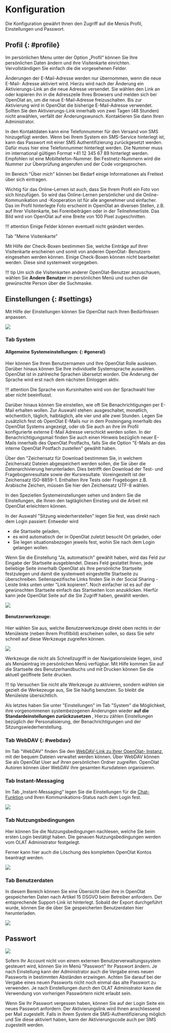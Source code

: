 # Konfiguration

Die Konfiguration gewährt Ihnen den Zugriff auf die Menüs Profil,
Einstellungen und Passwort.  

##  Profil {: #profile}

Im persönlichen Menu unter der Option „Profil“ können Sie Ihre persönlichen
Daten ändern und ihre Visitenkarte einrichten. Vervollständigen Sie einfach
die die vorgesehenen Felder.

Änderungen der E-Mail-Adresse werden nur übernommen, wenn die neue E-Mail-
Adresse aktiviert wird. Hierzu wird nach der Änderung ein Aktivierungs-Link an
die neue Adresse versendet. Sie wählen den Link an oder kopieren ihn in die
Adresszeile Ihres Browsers und melden sich bei OpenOlat an, um die neue
E-Mail-Adresse freizuschalten. Bis zur Aktivierung wird in OpenOlat die
bisherige E-Mail-Adresse verwendet. Sollten Sie den Aktivierungs-Link
innerhalb von zwei Tagen (48 Stunden) nicht anwählen, verfällt der
Änderungswunsch. Kontaktieren Sie dann Ihren Administrator.

In den Kontaktdaten kann eine Telefonnummer für den Versand von SMS
hinzugefügt werden. Wenn bei Ihrem System ein SMS-Service hinterlegt ist, kann
das Passwort mit einer SMS Authentifizierung zurückgesetzt werden. Dafür muss
hier eine Telefonnummer hinterlegt werden. Die Nummer muss im international
gültigen Format +41 12 345 67 89 hinterlegt werden. Empfohlen ist eine
Mobiltelefon-Nummer. Bei Festnetz-Nummern wird die Nummer zur Überprüfung
angerufen und der Code vorgesprochen.

Im Bereich "Über mich" können bei Bedarf einige Informationen als Freitext
über sich eintragen.

Wichtig für das Online-Lernen ist auch, dass Sie Ihrem Profil ein Foto von
sich hinzufügen. So wird das Online-Lernen persönlicher und die Online-
Kommunikation und -Kooperation ist für alle angenehmer und einfacher. Das im
Profil hinterlegte Foto erscheint in OpenOlat an diversen Stellen, z.B. auf
Ihrer Visitenkarte, bei Forenbeiträgen oder in der Teilnehmerliste. Das Bild
wird von OpenOlat auf eine Breite von 100 Pixel zugeschnitten.

  
!!! attention 
	Einige Felder können eventuell nicht geändert werden.

Tab "Meine Visitenkarte"

Mit Hilfe der Check-Boxen bestimmen Sie, welche Einträge auf Ihrer
Visitenkarte erscheinen und somit von anderen OpenOlat- Benutzern eingesehen
werden können. Einige Check-Boxen können nicht bearbeitet werden. Diese sind
systemweit vorgegeben.

!!! tip
	Um sich die Visitenkarten anderer OpenOlat-Benutzer anzuschauen, wählen Sie
	**Andere Benutzer** im persönlichen Menü und suchen die gewünschte Person über
	die Suchmaske.

## Einstellungen {: #settings}

Mit Hilfe der Einstellungen können Sie OpenOlat nach Ihren Bedürfnissen
anpassen.

![](assets/Einstellungen_konfigurieren.png)

### Tab System

#### Allgemeine Systemeinstellungen: {: #general}

Hier können Sie Ihren Benutzernamen und Ihre OpenOlat Rolle auslesen. Darüber
hinaus können Sie Ihre individuelle Systemsprache auswählen. OpenOlat ist in
zahlreiche Sprachen übersetzt worden. Die Änderung der Sprache wird erst nach
dem nächsten Einloggen aktiv.

!!! attention 
	Die Sprache von Kursinhalten wird von der Sprachwahl hier aber nicht
	beeinflusst.

Darüber hinaus können Sie einstellen, wie oft Sie Benachrichtigungen per
E-Mail erhalten wollen. Zur Auswahl stehen: ausgeschaltet, monatlich,
wöchentlich, täglich, halbtäglich, alle vier und alle zwei Stunden. Legen Sie
zusätzlich fest ob OpenOlat E-Mails nur in dem Posteingang innerhalb des
OpenOlat Systems angezeigt, oder ob Sie auch an ihre im Profil konfigurierte
externe E-Mail Adresse verschickt werden sollen. In der Benachrichtigungsmail
finden Sie auch einen Hinweis bezüglich neuer E-Mails innerhalb des OpenOlat
Postfachs, falls Sie die Option "E-Mails an das interne OpenOlat Postfach
zustellen" gewählt haben.

Über den "Zeichensatz für Download bestimmen Sie, in welchem Zeichensatz
Dateien abgespeichert werden sollen, die Sie über die Datenarchivierung
herunterladen. Dies betrifft den Download der Test- und Fragebogenresultate
sowie der Kursresultate. Voreingestellt ist der Zeichensatz ISO-8859-1.
Enthalten Ihre Tests oder Fragebogen z.B. Arabische Zeichen, müssen Sie hier
den Zeichensatz UTF-8 wählen.

In den Speziellen Systemeinstellungen sehen und ändern Sie die
Einstellungen, die Ihnen den tagtäglichen Einstieg und die Arbeit mit OpenOlat
erleichtern können.

In der Auswahl "Sitzung wiederherstellen" legen Sie fest, was direkt nach dem
Login passiert: Entweder wird

  * die Startseite geladen,
  * es wird automatisch der in OpenOlat zuletzt besucht Ort geladen, oder
  * Sie legen situationsbezogen jeweils fest, wohin Sie nach dem Login gelangen wollen.

Wenn Sie die Einstellung "Ja, automatisch" gewählt haben, wird das Feld zur
Eingabe der Startseite ausgeblendet. Dieses Feld gestattet Ihnen, jede
beliebige Seite innerhalb OpenOlat als Ihre persönliche Startseite festzulegen
und damit die systemweit eingestellte Startseite zu überschreiben.
Seitenspezifische Links finden Sie in der Social Sharing - Leiste links unten
unter "Link kopieren". Noch einfacher ist es auf der gewünschten Startseite
einfach das Startseiten Icon anzuklicken. Hierfür kann jede OpenOlat Seite auf
die Sie Zugriff haben, gewählt werden.

![](assets/DE_startseite_festlegen.png)

  

#### Benutzerwerkzeuge: 

Hier wählen Sie aus, welche Benutzerwerkzeuge
direkt oben rechts in der Menüleiste (neben Ihrem Profilbild) erscheinen
sollen, so dass Sie sehr schnell auf diese Werkzeuge zugreifen können.

![](assets/Einstellungen_Werkzeug.png)

Werkzeuge die nicht als Schnellzugriff in der Navigationsleiste liegen, sind
als Menüeintrag im persönlichen Menü verfügbar. Mit Hilfe kommen Sie auf die
Startseite des Benutzerhandbuchs und mit Drucken können Sie die aktuell
geöffnete Seite drucken.

!!! tip
	Versuchen Sie nicht alle Werkzeuge zu aktivieren, sondern wählen sie gezielt
	die Werkezeuge aus, Sie Sie häufig benutzen. So bleibt die Menüleiste
	übersichtlich.

Als letztes haben Sie unter "Einstellungen" im Tab "System" die Möglichkeit,
ihre vorgenommenen systembezogenen Änderungen wieder **auf die
Standardeinstellungen zurückzusetzen** , Hierzu zählen Einstellungen bezüglich
der Personalisierung, der Benachrichtigungen und der
Sitzungswiederherstellung.

### Tab WebDAV {: #webdav}

Im Tab "WebDAV" finden Sie den [WebDAV-Link zu Ihrer OpenOlat-
Instanz](../supported_tech/Using_WebDAV.de.md), mit der bequem Dateien verwaltet werden
können. Über WebDAV können Sie als OpenOlat User auf ihren persönlichen Ordner
zugreifen. OpenOlat Autoren können über WebDAV ihre gesamten Kursdateien
organisieren.

### Tab Instant-Messaging

Im Tab „Instant-Messaging“ legen Sie die Einstellungen für die [Chat-
Funktion](../../manual_admin/administration/Instant_Messaging.de.md) und Ihren Kommunikations-Status nach dem
Login fest.

![](assets/Instant_Status.png)

### Tab Nutzungsbedingungen

Hier können Sie die Nutzungsbedingungen nachlesen, welche Sie beim ersten
Login bestätigt haben. Die genauen Nutzungsbedingungen werden vom OLAT
Administrator festgelegt.

Ferner kann hier auch die Löschung des kompletten OpenOlat Kontos beantragt
werden.

![](assets/Nutzungsbedingungen.jpg)

### Tab Benutzerdaten

In diesem Bereich können Sie eine Übersicht über ihre in OpenOlat
gespeicherten Daten nach Artikel 15 DSGVO beim Betreiber anfordern. Der
entsprechende Support-Link ist hinterlegt. Sobald der Export durchgeführt
wurde, können Sie die über Sie gespeicherten Benutzerdaten hier herunterladen.

![](assets/Benutzerdaten.png)

##   Passwort

![](assets/Passwort_aendern.png)

Sofern Ihr Account nicht von einem externen Benutzerverwaltungssystem
gesteuert wird, können Sie im Menü "Passwort" Ihr Passwort ändern. Je nach
Einstellung kann der Administrator auch die Vergabe eines neuen Passworts in
bestimmten Abständen erzwingen. Achten Sie darauf bei der Vergabe eines neuen
Passworts nicht noch einmal das alte Passwort zu verwenden. Je nach
Einstellungen durch den OLAT Administrator kann die Verwendung von vorherigen
Passwörtern nicht erlaubt sein.

Wenn Sie Ihr Passwort vergessen haben, können Sie auf der Login Seite ein
neues Passwort anfordern. Der Aktivierungslink wird Ihnen anschliessend per
Mail zugestellt. Falls in Ihrem System die SMS-Authentifizierung möglich und
Sie diese aktiviert haben, kann der Aktivierungscode auch per SMS zugestellt
werden.

